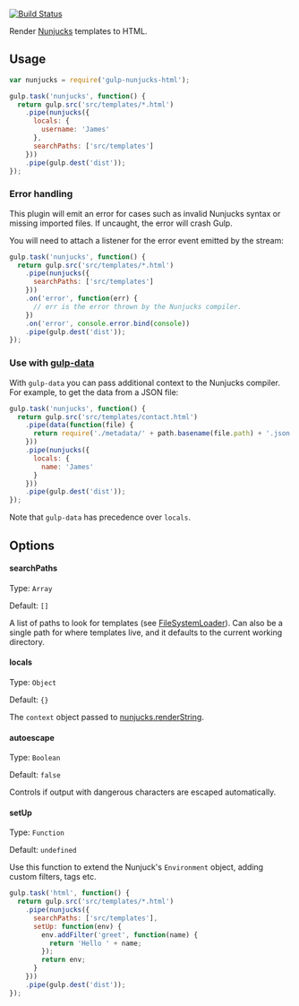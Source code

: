 [![Build Status](https://travis-ci.org/giaman/gulp-nunjucks-html.svg?branch=master)](https://travis-ci.org/giaman/gulp-nunjucks-html)

Render [Nunjucks](http://mozilla.github.io/nunjucks) templates to HTML.

## Usage

```js
var nunjucks = require('gulp-nunjucks-html');

gulp.task('nunjucks', function() {
  return gulp.src('src/templates/*.html')
    .pipe(nunjucks({
      locals: {
        username: 'James'
      },
      searchPaths: ['src/templates']
    }))
    .pipe(gulp.dest('dist'));
});
```

### Error handling

This plugin will emit an error for cases such as invalid Nunjucks syntax or missing imported files. If uncaught, the error will crash Gulp.

You will need to attach a listener for the error event emitted by the stream:

```js
gulp.task('nunjucks', function() {
  return gulp.src('src/templates/*.html')
    .pipe(nunjucks({
      searchPaths: ['src/templates']
    }))
    .on('error', function(err) {
      // err is the error thrown by the Nunjucks compiler.
    })
    .on('error', console.error.bind(console))
    .pipe(gulp.dest('dist'));
});
```

### Use with [gulp-data](https://www.npmjs.org/package/gulp-data)

With `gulp-data` you can pass additional context to the Nunjucks compiler. For example, to get the data from a JSON file:

```js
gulp.task('nunjucks', function() {
  return gulp.src('src/templates/contact.html')
    .pipe(data(function(file) {
      return require('./metadata/' + path.basename(file.path) + '.json');
    }))
    .pipe(nunjucks({
      locals: {
        name: 'James'
      }
    }))
    .pipe(gulp.dest('dist'));
});
```

Note that `gulp-data` has precedence over `locals`.

## Options

#### searchPaths

Type: `Array`

Default: `[]`

A list of paths to look for templates (see [FileSystemLoader](http://mozilla.github.io/nunjucks/api.html#filesystemloader)).
Can also be a single path for where templates live, and it defaults to the current working directory.

#### locals

Type: `Object`

Default: `{}`

The `context` object passed to [nunjucks.renderString](http://mozilla.github.io/nunjucks/api.html#renderstring).

#### autoescape

Type: `Boolean`

Default: `false`

Controls if output with dangerous characters are escaped automatically.

#### setUp

Type: `Function`

Default: `undefined`

Use this function to extend the Nunjuck's `Environment` object, adding custom filters, tags etc.

```js
gulp.task('html', function() {
  return gulp.src('src/templates/*.html')
    .pipe(nunjucks({
      searchPaths: ['src/templates'],
      setUp: function(env) {
        env.addFilter('greet', function(name) {
          return 'Hello ' + name;
        });
        return env;
      }
    }))
    .pipe(gulp.dest('dist'));
});
```
